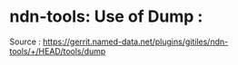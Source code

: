 # ndn-tools: Use of Dump :
Source : https://gerrit.named-data.net/plugins/gitiles/ndn-tools/+/HEAD/tools/dump
